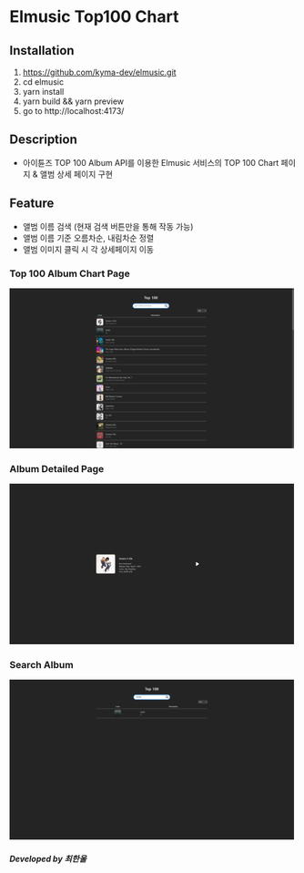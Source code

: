 # Elmusic Top100 Chart

## Installation

1. https://github.com/kyma-dev/elmusic.git
2. cd elmusic
3. yarn install
4. yarn build && yarn preview
5. go to http://localhost:4173/

## Description

- 아이튠즈 TOP 100 Album API를 이용한 Elmusic 서비스의 TOP 100 Chart 페이지 & 앨범 상세 페이지 구현

## Feature

- 앨범 이름 검색 (현재 검색 버튼만을 통해 작동 가능)
- 앨범 이름 기준 오름차순, 내림차순 정렬
- 앨범 이미지 클릭 시 각 상세페이지 이동

### Top 100 Album Chart Page

<img width=500 src='./src/assets/ChartPage.png'>

### Album Detailed Page

<img width=500 src='./src/assets/DetailPage.png'>

### Search Album

<img width=500 src='./src/assets/Search.png'>

##### Developed by 최한울
